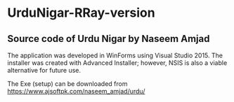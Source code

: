 # UrduNigar-RRay-version

## Source code of Urdu Nigar by Naseem Amjad
The application was developed in WinForms using Visual Studio 2015. The installer was created with Advanced Installer; however, NSIS is also a viable alternative for future use.

The Exe (setup) can be downloaded from https://www.ajsoftpk.com/naseem_amjad/urdu/


